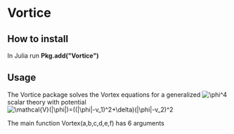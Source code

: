 # Vortice

## How to install

In Julia run **Pkg.add("Vortice")**

## Usage 
The Vortice package solves the Vortex equations for a generalized ![\phi^4](https://render.githubusercontent.com/render/math?math=%5Cphi%5E4)scalar theory with potential ![\mathcal{V}(|\phi|)=((|\phi|-v_1)^2+\delta)(|\phi|-v_2)^2](https://render.githubusercontent.com/render/math?math=%5Cmathcal%7BV%7D(%7C%5Cphi%7C)%3D((%7C%5Cphi%7C-v_1)%5E2%2B%5Cdelta)(%7C%5Cphi%7C-v_2)%5E2)

The main function Vortex(a,b,c,d,e,f) has 6 arguments 

